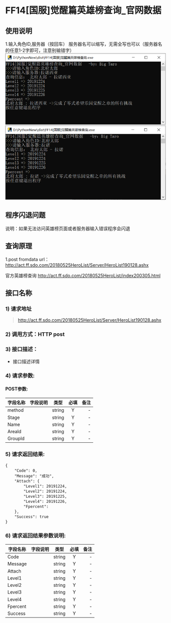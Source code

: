# FF14[国服]觉醒篇英雄榜查询_官网数据   
## 使用说明
1.输入角色ID,服务器（按回车） 
服务器名可以缩写，无需全写也可以（服务器名的任意1-2字即可，注意别输错字）  
 ![运行实况1](https://github.com/itholl/PythonNew/blob/master/FF14yxb/%E7%A4%BA%E4%BE%8B1.png)      
 ![运行实况2](https://github.com/itholl/PythonNew/blob/master/FF14yxb/%E7%A4%BA%E4%BE%8B2.png)   
 

## 程序闪退问题  
说明：如果无法访问英雄榜页面或者服务器输入错误程序会闪退    

## 查询原理  
1.post fromdata  url：http://act.ff.sdo.com/20180525HeroList/Server/HeroList190128.ashx   

官方英雄榜查询 http://act.ff.sdo.com/20180525HeroList/index200305.html  



## 接口名称

### 1) 请求地址

>http://act.ff.sdo.com/20180525HeroList/Server/HeroList190128.ashx

### 2) 调用方式：HTTP post

### 3) 接口描述：

* 接口描述详情

### 4) 请求参数:


#### POST参数:
|字段名称       |字段说明         |类型            |必填            |备注     |
| -------------|:--------------:|:--------------:|:--------------:| ------:|
|method||string|Y|-|
|Stage||string|Y|-|
|Name||string|Y|-|
|AreaId||string|Y|-|
|GroupId||string|Y|-|



### 5) 请求返回结果:

```
{
    "Code": 0,
    "Message": "成功",
    "Attach": {
        "Level1": 20191224,
        "Level2": 20191224,
        "Level3": 20191225,
        "Level4": 20191226,
        "Fpercent": 
    },
    "Success": true
}
```


### 6) 请求返回结果参数说明:
|字段名称       |字段说明         |类型            |必填            |备注     |
| -------------|:--------------:|:--------------:|:--------------:| ------:|
|Code||string|Y|-|
|Message||string|Y|-|
|Attach||string|Y|-|
|Level1||string|Y|-|
|Level2||string|Y|-|
|Level3||string|Y|-|
|Level4||string|Y|-|
|Fpercent||string|Y|-|
|Success||string|Y|-|

